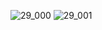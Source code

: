 ![29_000](https://user-images.githubusercontent.com/80503808/195970738-957c4d63-275c-4d01-961a-1fc8d6bd2dde.png)
![29_001](https://user-images.githubusercontent.com/80503808/195970742-c3bb945d-da4d-4880-80a9-df1f7f7b49d3.png)

